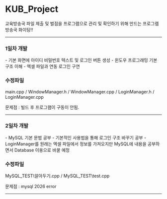 <h1> KUB_Project </h1>
교육방송국 파일 제출 및 벌점을 프로그램으로 관리 및 확인하기 위해 만드는 프로그램<br>
방송국 화이팅!!
<hr>

<h3>1일차 개발</h3>
- 기본 화면에 아이디 비밀번호 텍스트 및 로그인 버튼 생성
- 윈도우 프로그래밍 기본 구조 이해
- 엑셀 파일과 연동 로그인 구연 <br>

<h3>수정파일</h3>
main.cpp / WindowManager.h / WindowManager.cpp / LoginManager.h / LoginManager.cpp <br>

문제점 : 빌드 후 프로그램이 구동이 안됨. <br> <hr>

<h3>2일차 개발</h3>
- MySQL 기본 문법 공부
- 기본적인 사용법을 통해 로그인 구조 바꾸기 공부
- LoginManager를 원래는 엑셀 파일에서 정보를 가져오지만 MySQL에 내용을 공부하면서 Database 이용으로 바꿀 예정

<h3>수정파일</h3>
MySQL_TEST\알아두기.cpp / MySQL_TEST\test.cpp

문제점 : mysql 2026 error <br> <hr>
